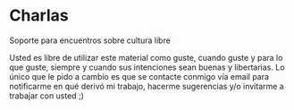 # Charlas
Soporte para encuentros sobre cultura libre

Usted es libre de utilizar este material como guste, cuando guste y para lo que guste, siempre y cuando sus intenciones sean buenas y libertarias. Lo único que le pido a cambio es que se contacte conmigo vía email para notificarme en qué derivó mi trabajo, hacerme sugerencias y/o invitarme a trabajar con usted ;)
